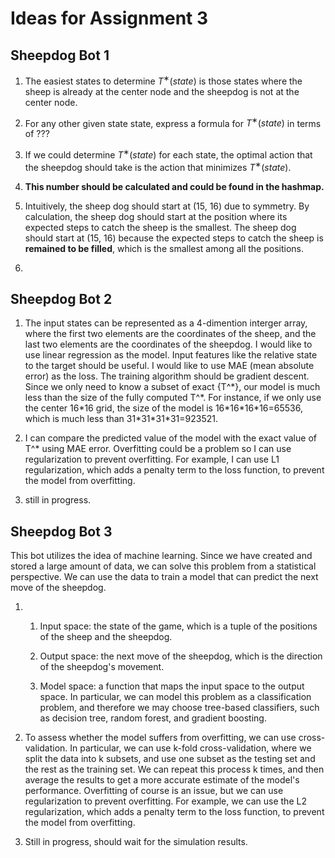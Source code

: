 # Ideas for Assignment 3

## Sheepdog Bot 1

1. The easiest states to determine $T^∗(state)$ is those states where the sheep is already at the center node and the sheepdog is not at the center node.

2. For any other given state state, express a formula for $T^∗(state)$ in terms of ???

3. If we could determine $T^∗(state)$ for each state, the optimal action that the sheepdog should take is the action that minimizes $T^∗(state)$.

4. **This number should be calculated and could be found in the hashmap.**

5. Intuitively, the sheep dog should start at (15, 16) due to symmetry. By calculation, the sheep dog should start at the position where its expected steps to catch the sheep is the smallest. The sheep dog should start at (15, 16) because the expected steps to catch the sheep is **remained to be filled**, which is the smallest among all the positions.

6. 

## Sheepdog Bot 2
1. The input states can be represented as a 4-dimention interger array, where the first two elements are the coordinates of the sheep, and the last two elements are the coordinates of the sheepdog. I would like to use linear regression as the model. Input features like the relative state to the target should be useful. I would like to use MAE (mean absolute error) as the loss. The training algorithm should be gradient descent. Since we only need to know a subset of exact {T^\*}, our model is much less than the size of the fully computed T^\*. For instance, if we only use the center 16\*16 grid, the size of the model is 16\*16\*16\*16=65536, which is much less than 31\*31\*31\*31=923521. 

2. I can compare the predicted value of the model with the exact value of T^\* using MAE error. Overfitting could be a problem so I can use regularization to prevent overfitting. For example, I can use L1 regularization, which adds a penalty term to the loss function, to prevent the model from overfitting.

3. still in progress.


## Sheepdog Bot 3

This bot utilizes the idea of machine learning. Since we have created and stored a large amount of data, we can solve this problem from a statistical perspective. We can use the data to train a model that can predict the next move of the sheepdog.

1.  1. Input space: the state of the game, which is a tuple of the positions of the sheep and the sheepdog.

    2. Output space: the next move of the sheepdog, which is the direction of the sheepdog's movement.

    3. Model space: a function that maps the input space to the output space. In particular, we can model this problem as a classification problem, and therefore we may choose tree-based classifiers, such as decision tree, random forest, and gradient boosting.

2.  To assess whether the model suffers from overfitting, we can use cross-validation. In particular, we can use k-fold cross-validation, where we split the data into k subsets, and use one subset as the testing set and the rest as the training set. We can repeat this process k times, and then average the results to get a more accurate estimate of the model's performance. Overfitting of course is an issue, but we can use regularization to prevent overfitting. For example, we can use the L2 regularization, which adds a penalty term to the loss function, to prevent the model from overfitting.

3.  Still in progress, should wait for the simulation results.
